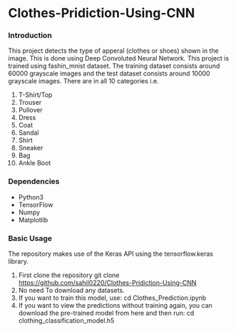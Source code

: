 # Clothes-Pridiction-Using-CNN

### Introduction
This project detects the type of apperal (clothes or shoes) shown in the image. This is done using Deep Convoluted Neural Network. This project is trained using fashin_mnist dataset. The training dataset consists around 60000 grayscale images and the test dataset consists around 10000 grayscale images. There are in all 10 categories i.e. 
1. T-Shirt/Top
2. Trouser
3. Pullover
4. Dress
5. Coat
6. Sandal 
7. Shirt
8. Sneaker
9. Bag
10. Ankle Boot

### Dependencies
- Python3
- TensorFlow
- Numpy
- Matplotlib

### Basic Usage
The repository makes use of the Keras API using the tensorflow.keras library.

1. First clone the repository git clone https://github.com/sahil0220/Clothes-Pridiction-Using-CNN
2. No need To download any datasets.
3. If you want to train this model, use: cd Clothes_Prediction.ipynb 
4. If you want to view the predictions without training again, you can download the pre-trained model from here and then run: cd clothing_classification_model.h5

